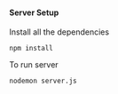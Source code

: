 #### Server Setup

Install all the dependencies

```
npm install
```

To run server

```
nodemon server.js
```
